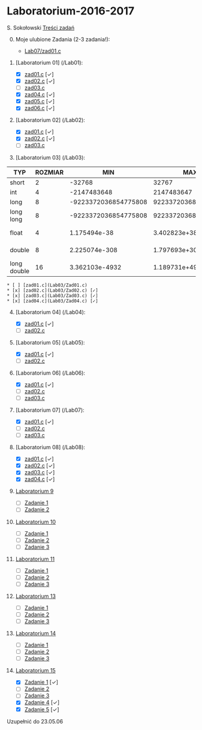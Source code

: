 # Laboratorium-2016-2017

S. Sokołowski
[Treści zadań](https://inf.ug.edu.pl/~stefan/Dydaktyka/JezProg/Slajdy/index.html#lab)

0. Moje ulubione Zadania (2-3 zadania!):
	* [Lab07/zad01.c](Lab07/Zad01.c)





1. [Laboratorium 01]  (/Lab01):
 	* [x] [zad01.c](Lab01/Zad01.c) [✓]
	* [x] [zad02.c](Lab01/Zad02.c) [✓]
	* [ ] [zad03.c](Lab01/Zad03.c)
	* [x] [zad04.c](Lab01/Zad04.c) [✓] 
	* [x] [zad05.c](Lab01/Zad05.c) [✓]
	* [x] [zad06.c](Lab01/Zad06.c) [✓]

2. [Laboratorium 02]  (/Lab02):	
	* [x] [zad01.c](Lab02/Zad01.c) [✓]
	* [x] [zad02.c](Lab02/Zad02.c) [✓]
	* [ ] [zad03.c](lab02/Zad03.c)
 
3. [Laboratorium 03]  (/Lab03):	

  |TYP        |  ROZMIAR|                  MIN|                  MAX|         ZIARNO|  PRECYZJA|
  |-----------|---------|---------------------|---------------------|---------------|----------|
  |short      |        2|               -32768|                32767|               |          |
  |int        |        4|          -2147483648|           2147483647|               |          |
  |long       |        8| -9223372036854775808|  9223372036854775807|               |          |
  |long long  |        8| -9223372036854775808|  9223372036854775807|               |          |
  |float      |        4|         1.175494e-38|         3.402823e+38|   1.192093e-07|       6  |
  |double     |        8|        2.225074e-308|        1.797693e+308|   2.220446e-16|      15  |
  |long double|       16|       3.362103e-4932|       1.189731e+4932|   1.084202e-19|      18  |

 	* [ ] [zad01.c](Lab03/Zad01.c)
	* [x] [zad02.c](Lab03/Zad02.c) [✓]
	* [x] [zad03.c](Lab03/Zad03.c) [✓]
	* [x] [zad04.c](Lab03/Zad04.c) [✓] 
	 
4. [Laboratorium 04]  (/Lab04):

	* [x] [zad01.c](Lab04/Zad01.c) [✓]
	* [ ] [zad02.c](Lab04/Zad02.c)

5. [Laboratorium 05]  (/Lab05):
	* [x] [zad01.c](Lab05/zad01.c) [✓]
	* [ ] [zad02.c](Lab05/zad02.c)

6. [Laboratorium 06]  (/Lab06):
	* [x] [zad01.c](Lab06/Zad01.c) [✓]
	* [ ] [zad02.c](Lab06/Zad02.c)
	* [ ] [zad03.c](Lab06/Zad03.c)	
	 
7. [Laboratorium 07]  (/Lab07):
	* [x] [zad01.c](Lab07/Zad01.c) [✓]
	* [ ] [zad02.c](Lab07/Zad02.c)
	* [ ] [zad03.c](Lab07/Zad03.c)
	
8. [Laboratorium 08]  (/Lab08):
 	* [x] [zad01.c](Lab08/Zad01.c) [✓] 
	* [x] [zad02.c](Lab08/Zad02.c) [✓]
	* [x] [zad03.c](Lab08/Zad03.c) [✓]
	* [x] [zad04.c](Lab08/Zad04.c) [✓] 
	
9. [Laboratorium 9](lab09)
 	* [ ] [Zadanie 1](lab09/zad01.c)
 	* [ ] [Zadanie 2](lab09/zad02.c)
 
10. [Laboratorium 10](lab10)
 	* [ ] [Zadanie 1](lab10/zad01.c)
 	* [ ] [Zadanie 2](lab10/zad02.c)
	* [ ] [Zadanie 3](lab10/zad03.c)

11. [Laboratorium 11](lab11)
 	* [ ] [Zadanie 1](lab11/zad01.c)
 	* [ ] [Zadanie 2](lab11/zad02.c)
 	* [ ] [Zadanie 3](lab11/zad03.c)

13. [Laboratorium 13](lab13)
 	* [ ] [Zadanie 1](lab13/zad01.c)
 	* [ ] [Zadanie 2](lab13/zad02.c)
 	* [ ] [Zadanie 3](lab13/zad03.c)

14. [Laboratorium 14](lab14)
	 * [ ] [Zadanie 1](lab14/zad01.c)
	 * [ ] [Zadanie 2](lab14/zad02.c)
	 * [ ] [Zadanie 3](lab14/zad03.c)

15. [Laboratorium 15](lab15)
 	* [x] [Zadanie 1](lab15/zad01.c) [✓] 
 	* [ ] [Zadanie 2](lab15/zad02.c) 
 	* [ ] [Zadanie 3](lab15/zad03.c)
 	* [x] [Zadanie 4](lab15/zad04.c) [✓] 
 	* [x] [Zadanie 5](lab15/zad05.c) [✓] 
 	
Uzupełnić do 23.05.06
